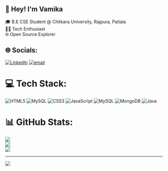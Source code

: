 ## 👋 Hey! I'm Vamika
🎓 B.E CSE Student @ Chitkara University, Rajpura, Patiala <br>👩‍💻 Tech Enthusiast <br>🌐 Open Source Explorer

## 🌐 Socials:
[![LinkedIn](https://img.shields.io/badge/LinkedIn-%230077B5.svg?logo=linkedin&logoColor=white)](https://linkedin.com/in/vamika-sharma-40b23a2bb/) [![email](https://img.shields.io/badge/Email-D14836?logo=gmail&logoColor=white)](mailto:vamikasharma1516@gmail.com) 

# 💻 Tech Stack:
![HTML5](https://img.shields.io/badge/html5-%23E34F26.svg?style=for-the-badge&logo=html5&logoColor=white) ![MySQL](https://img.shields.io/badge/mysql-4479A1.svg?style=for-the-badge&logo=mysql&logoColor=white) ![CSS3](https://img.shields.io/badge/css3-%231572B6.svg?style=for-the-badge&logo=css3&logoColor=white) ![JavaScript](https://img.shields.io/badge/javascript-%23323330.svg?style=for-the-badge&logo=javascript&logoColor=%23F7DF1E) ![MySQL](https://img.shields.io/badge/mysql-4479A1.svg?style=for-the-badge&logo=mysql&logoColor=white) ![MongoDB](https://img.shields.io/badge/MongoDB-%234ea94b.svg?style=for-the-badge&logo=mongodb&logoColor=white) ![Java](https://img.shields.io/badge/java-%23ED8B00.svg?style=for-the-badge&logo=openjdk&logoColor=white)

# 📊 GitHub Stats:
![](https://github-readme-stats.vercel.app/api?username=VamikaSharma19&theme=dark&hide_border=false&include_all_commits=false&count_private=false)<br/>
![](https://nirzak-streak-stats.vercel.app/?user=VamikaSharma19&theme=dark&hide_border=false)<br/>
![](https://github-readme-stats.vercel.app/api/top-langs/?username=VamikaSharma19&theme=dark&hide_border=false&include_all_commits=false&count_private=false&layout=compact)

---
[![](https://visitcount.itsvg.in/api?id=VamikaSharma19&icon=0&color=0)](https://visitcount.itsvg.in)
